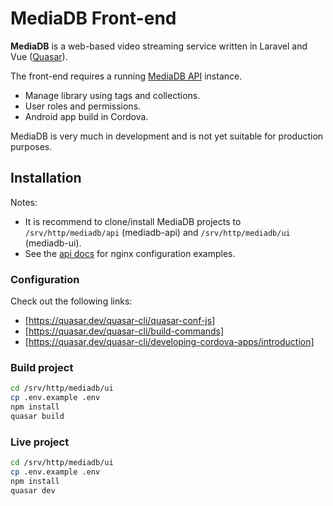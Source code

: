 # MediaDB Front-end

**MediaDB** is a web-based video streaming service written in Laravel and Vue ([Quasar](https://quasar.dev/)).

The front-end requires a running [MediaDB API](https://github.com/francoism90/mediadb) instance.

- Manage library using tags and collections.
- User roles and permissions.
- Android app build in Cordova.

MediaDB is very much in development and is not yet suitable for production purposes.

## Installation

Notes:

- It is recommend to clone/install MediaDB projects to `/srv/http/mediadb/api` (mediadb-api) and `/srv/http/mediadb/ui` (mediadb-ui).
- See the [api docs](https://github.com/francoism90/mediadb/blob/master/doc/nginx/) for nginx configuration examples.

### Configuration

Check out the following links:

- [https://quasar.dev/quasar-cli/quasar-conf-js]
- [https://quasar.dev/quasar-cli/build-commands]
- [https://quasar.dev/quasar-cli/developing-cordova-apps/introduction]

### Build project

```bash
cd /srv/http/mediadb/ui
cp .env.example .env
npm install
quasar build
```

### Live project

```bash
cd /srv/http/mediadb/ui
cp .env.example .env
npm install
quasar dev
```

